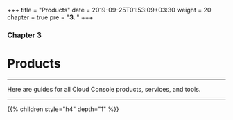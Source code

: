+++
title = "Products"
date = 2019-09-25T01:53:09+03:30
weight = 20
chapter = true
pre = "<b>3. </b>"
+++

### Chapter 3
# **Products**
___
Here are guides for all Cloud Console products, services, and tools.
___

{{% children style="h4" depth="1" %}}